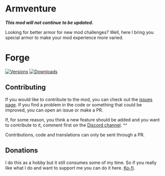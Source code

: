 # Armventure

***This mod will not continue to be updated.***

Looking for better armor for new mod challenges? Well, here I bring you special armor to make your mod experience more varied.

# Forge

[![Versions](https://cf.way2muchnoise.eu/versions/397605.svg)](https://www.curseforge.com/minecraft/mc-mods/armventure) [![Downloads](http://cf.way2muchnoise.eu/full_397605_downloads.svg)](https://www.curseforge.com/minecraft/mc-mods/armventure)

## Contributing

If you would like to contribute to the mod, you can check out the [issues page](https://github.com/Cozary/armventure/issues). If you find a problem in the code or something that could be improved, you can open an issue or make a PR.

If, for some reason, you think a new feature should be added and you want to contribute to it, comment first on the [Discord channel](https://discord.com/invite/eGWSpyDyty). ^^

Contributions, code and translations can only be sent through a PR.

## Donations

I do this as a hobby but it still consumes some of my time. So if you really like what I do and want to support me you can do it here. [Ko-fi](https://ko-fi.com/cozary).
